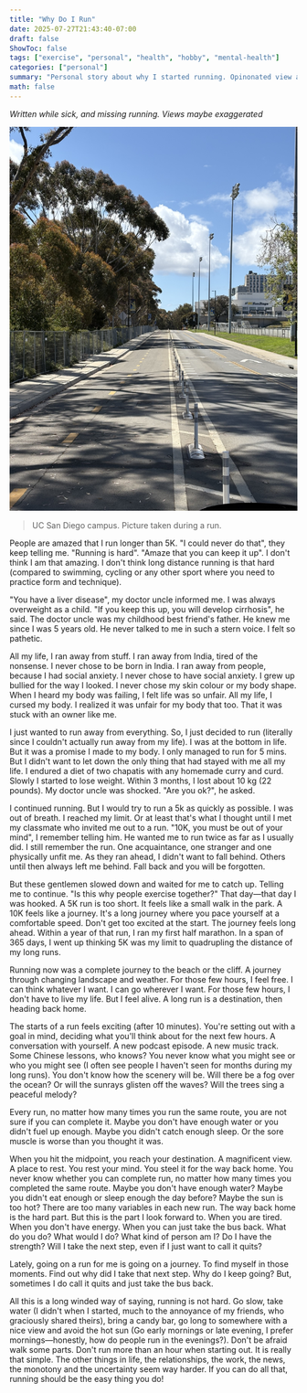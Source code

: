 ```yaml
---
title: "Why Do I Run"
date: 2025-07-27T21:43:40-07:00
draft: false
ShowToc: false
tags: ["exercise", "personal", "health", "hobby", "mental-health"]
categories: ["personal"]
summary: "Personal story about why I started running. Opinonated view about how to run."
math: false
---
```


*Written while sick, and missing running. Views maybe exaggerated*


![Running through UC San Diego](/images/running_random_ucsd_pic.jpg#center)

> UC San Diego campus. Picture taken during a run. 

People are amazed that I run longer than 5K. "I could never do that", they keep telling me. "Running is hard". "Amaze that you can keep it up". I don't think I am that amazing. I don't think long distance running is that hard (compared to swimming, cycling or any other sport where you need to practice form and technique).

"You have a liver disease", my doctor uncle informed me. I was always overweight as a child. "If you keep this up, you will develop cirrhosis", he said. The doctor uncle was my childhood best friend's father. He knew me since I was 5 years old. He never talked to me in such a stern voice. I felt so pathetic. 

All my life, I ran away from stuff. I ran away from India, tired of the nonsense. I never chose to be born in India. I ran away from people, because I had social anxiety. I never chose to have social anxiety. I grew up bullied for the way I looked. I never chose my skin colour or my body shape. When I heard my body was failing, I felt life was so unfair. All my life, I cursed my body. I realized it was unfair for my body that too. That it was stuck with an owner like me. 

I just wanted to run away from everything. So, I just decided to run (literally since I couldn't actually run away from my life). I was at the bottom in life. But it was a promise I made to my body. I only managed to run for 5 mins. But I didn't want to let down the only thing that had stayed with me all my life. I endured a diet of two chapatis with any homemade curry and curd. Slowly I started to  lose weight. Within 3 months, I lost about 10 kg (22 pounds). My doctor uncle was shocked. "Are you ok?", he asked. 

I continued running. But I would try to run a 5k as quickly as possible. I was out of breath. I reached my limit. Or at least that's what I thought until I met my classmate who invited me out to a run. "10K, you must be out of your mind", I remember telling him. He wanted me to run twice as far as I usually did. I still remember the run. One acquaintance, one stranger and one physically unfit me. As they ran ahead, I didn't want to fall behind. Others until then always left me behind. Fall back and you will be forgotten. 

But these gentlemen slowed down and waited for me to catch up. Telling me to continue. "Is this why people exercise together?" That day—that day I was hooked. A 5K run is too short. It feels like a small walk in the park. A 10K feels like a journey. It's a long journey where you pace yourself at a comfortable speed. Don't get too excited at the start. The journey feels long ahead. Within a year of that run, I ran my first half marathon. In a span of 365 days, I went up thinking 5K was my limit to quadrupling the distance of my long runs. 

Running now was a complete journey to the beach or the cliff. A journey through changing landscape and weather. For those few hours, I feel free. I can think whatever I want. I can go wherever I want. For those few hours, I don't have to live my life. But I feel alive. A long run is a destination, then heading back home. 

The starts of a run feels exciting (after 10 minutes). You're setting out with a goal in mind, deciding what you'll think about for the next few hours. A conversation with yourself. A new podcast episode. A new music track. Some Chinese lessons, who knows? You never know what you might see or who you might see (I often see people I haven't seen for months during my long runs). You don't know how the scenery will be. Will there be a fog over the ocean? Or will the sunrays glisten off the waves? Will the trees sing a peaceful melody? 

Every run, no matter how many times you run the same route, you are not sure if you can complete it. Maybe you don't have enough water or you didn't fuel up enough. Maybe you didn't catch enough sleep. Or the sore muscle is worse than you thought it was. 

When you hit the midpoint, you reach your destination. A magnificent view. A place to rest. You rest your mind. You steel it for the way back home. You never know whether you can complete run, no matter how many times you completed the same route. Maybe you don't have enough water? Maybe you didn't eat enough or sleep enough the day before? Maybe the sun is too hot? There are too many variables in each new run. The way back home is the hard part. But this is the part I look forward to. When you are tired. When you don't have energy. When you can just take the bus back. What do you do? What would I do? What kind of person am I? Do I have the strength? Will I take the next step, even if I just want to call it quits? 

Lately, going on a run for me is going on a journey. To find myself in those moments. Find out why did I take that next step. Why do I keep going? But, sometimes I do call it quits and just take the bus back. 

All this is a long winded way of saying, running is not hard. Go slow, take water (I didn't when I started, much to the annoyance of my friends, who graciously shared theirs), bring a candy bar, go long to somewhere with a nice view and avoid the hot sun (Go early mornings or late evening, I prefer mornings—honestly, how do people run in the evenings?). Don't be afraid walk some parts. Don't run more than an hour when starting out. It is really that simple. The other things in life, the relationships, the work, the news, the monotony and the uncertainty seem way harder. If you can do all that, running should be the easy thing you do! 
